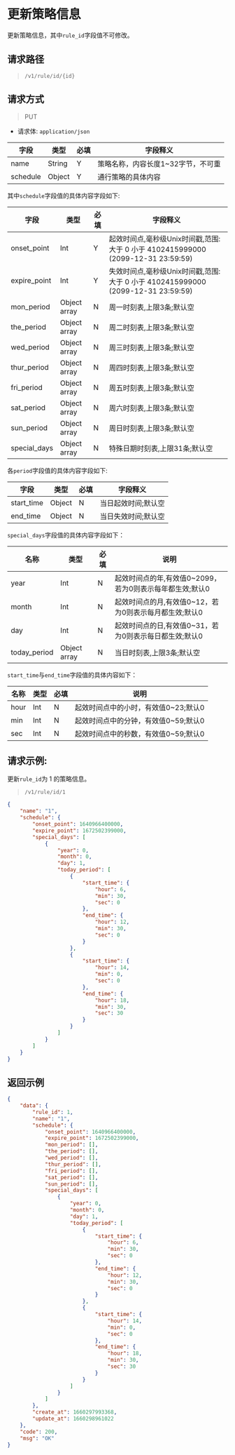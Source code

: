 # 更新策略信息

更新策略信息，其中`rule_id`字段值不可修改。

## 请求路径

> `/v1/rule/id/{id}`

## 请求方式

> PUT

- 请求体: `application/json`


| 字段     | 类型   | 必填 | 字段释义                           |
| -------- | ------ | ---- | ---------------------------------- |
| name     | String | Y    | 策略名称，内容长度1~32字节，不可重 |
| schedule | Object | Y    | 通行策略的具体内容                 |

其中`schedule`字段值的具体内容字段如下:

| 字段         | 类型         | 必填 | 字段释义                                                                          |
| ------------ | ------------ | ---- | --------------------------------------------------------------------------------- |
| onset_point  | Int          | Y    | 起效时间点,毫秒级Unix时间戳,范围: 大于 0 小于 4102415999000 (2099-12-31 23:59:59) |
| expire_point | Int          | Y    | 失效时间点,毫秒级Unix时间戳,范围: 大于 0 小于 4102415999000 (2099-12-31 23:59:59) |
| mon_period   | Object array | N    | 周一时刻表,上限3条;默认空                                                         |
| the_period   | Object array | N    | 周二时刻表,上限3条;默认空                                                         |
| wed_period   | Object array | N    | 周三时刻表,上限3条;默认空                                                         |
| thur_period  | Object array | N    | 周四时刻表,上限3条;默认空                                                         |
| fri_period   | Object array | N    | 周五时刻表,上限3条;默认空                                                         |
| sat_period   | Object array | N    | 周六时刻表,上限3条;默认空                                                         |
| sun_period   | Object array | N    | 周日时刻表,上限3条;默认空                                                         |
| special_days | Object array | N    | 特殊日期时刻表,上限31条;默认空                                                    |

各`period`字段值的具体内容字段如下:

| 字段       | 类型   | 必填 | 字段释义            |
| ---------- | ------ | ---- | ------------------- |
| start_time | Object | N    | 当日起效时间;默认空 |
| end_time   | Object | N    | 当日失效时间;默认空 |

`special_days`字段值的具体内容字段如下：

| 名称         | 类型         | 必填 | 说明                                                     |
| ------------ | ------------ | ---- | -------------------------------------------------------- |
| year         | Int          | N    | 起效时间点的年,有效值0~2099，若为0则表示每年都生效;默认0 |
| month        | Int          | N    | 起效时间点的月,有效值0~12，若为0则表示每月都生效;默认0   |
| day          | Int          | N    | 起效时间点的日,有效值0~31，若为0则表示每日都生效;默认0   |
| today_period | Object array | N    | 当日时刻表,上限3条;默认空                                |

`start_time`与`end_time`字段值的具体内容如下：

| 名称 | 类型 | 必填 | 说明                                 |
| ---- | ---- | ---- | ------------------------------------ |
| hour | Int  | N    | 起效时间点中的小时，有效值0~23;默认0 |
| min  | Int  | N    | 起效时间点中的分钟，有效值0~59;默认0 |
| sec  | Int  | N    | 起效时间点中的秒数，有效值0~59;默认0 |


## 请求示例:

更新`rule_id`为 1 的策略信息。

> `/v1/rule/id/1`

```json
{
    "name": "1",
    "schedule": {
        "onset_point": 1640966400000,
        "expire_point": 1672502399000,
        "special_days": [
            {
                "year": 0,
                "month": 0,
                "day": 1,
                "today_period": [
                    {
                        "start_time": {
                            "hour": 6,
                            "min": 30,
                            "sec": 0
                        },
                        "end_time": {
                            "hour": 12,
                            "min": 30,
                            "sec": 0
                        }
                    },
                    {
                        "start_time": {
                            "hour": 14,
                            "min": 0,
                            "sec": 0
                        },
                        "end_time": {
                            "hour": 18,
                            "min": 30,
                            "sec": 30
                        }
                    }
                ]
            }
        ]
    }
}
```

## 返回示例

```json
{
    "data": {
        "rule_id": 1,
        "name": "1",
        "schedule": {
            "onset_point": 1640966400000,
            "expire_point": 1672502399000,
            "mon_period": [],
            "the_period": [],
            "wed_period": [],
            "thur_period": [],
            "fri_period": [],
            "sat_period": [],
            "sun_period": [],
            "special_days": [
                {
                    "year": 0,
                    "month": 0,
                    "day": 1,
                    "today_period": [
                        {
                            "start_time": {
                                "hour": 6,
                                "min": 30,
                                "sec": 0
                            },
                            "end_time": {
                                "hour": 12,
                                "min": 30,
                                "sec": 0
                            }
                        },
                        {
                            "start_time": {
                                "hour": 14,
                                "min": 0,
                                "sec": 0
                            },
                            "end_time": {
                                "hour": 18,
                                "min": 30,
                                "sec": 30
                            }
                        }
                    ]
                }
            ]
        },
        "create_at": 1660297993368,
        "update_at": 1660298961022
    },
    "code": 200,
    "msg": "OK"
}
```